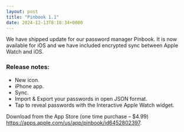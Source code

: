 ```yaml
---
layout: post
title: "Pinbook 1.1"
date: 2024-12-13T8:18:34+0000
---
```


We have shipped update for our password manager Pinbook. It is now available for iOS and we have included encrypted sync between Apple Watch and iOS. 

### Release notes:

- New icon.
- iPhone app.
- Sync.
- Import & Export your passwords in open JSON format.
- Tap to reveal passwords with the Interactive Apple Watch widget.

Download from the App Store (one time purchase – $4.99) <https://apps.apple.com/us/app/pinbook/id6452802397>.

